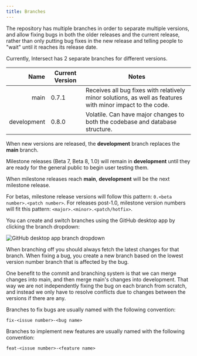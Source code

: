 ```yaml
---
title: Branches
---
```


The repository has multiple branches in order to separate multiple versions, and allow fixing bugs in both the older releases and the current release, rather than only putting bug fixes in the new release and telling people to "wait" until it reaches its release date.

Currently, Intersect has 2 separate branches for different versions.

|        Name | Current Version | Notes                                                                                                      |
| ----------: | --------------- | ---------------------------------------------------------------------------------------------------------- |
|        main | 0.7.1           | Receives all bug fixes with relatively minor solutions, as well as features with minor impact to the code. |
| development | 0.8.0           | Volatile. Can have major changes to both the codebase and database structure.                              |

When new versions are released, the **development** branch replaces the **main** branch.

Milestone releases (Beta 7, Beta 8, 1.0) will remain in **development** until they are ready for the general public to begin user testing them.

When milestone releases reach **main**, **development** will be the next milestone release.

For betas, milestone release versions will follow this pattern: `0.<beta number>.<patch number>`.
For releases post-1.0, milestone version numbers will fit this pattern: `<major>.<minor>.<patch/hotfix>`.

You can create and switch branches using the GitHub desktop app by clicking the branch dropdown:

![GitHub desktop app branch dropdown](https://www.ascensiongamedev.com/resources/filehost/7cb30357ee4dd2a55bc24b20eeb63d78.png)

When branching off you should always fetch the latest changes for that branch. When fixing a bug, you create a new branch based on the lowest version number branch that is affected by the bug.

One benefit to the commit and branching system is that we can merge changes into main, and then merge main's changes into development. That way we are not independently fixing the bug on each branch from scratch, and instead we only have to resolve conflicts due to changes between the versions if there are any.

Branches to fix bugs are usually named with the following convention:

`fix-<issue number>-<bug name>`

Branches to implement new features are usually named with the following convention:

`feat-<issue number>-<feature name>`
